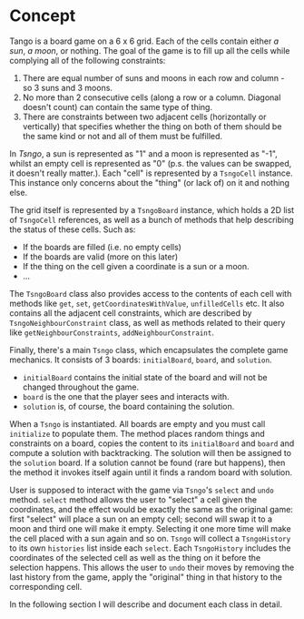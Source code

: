 # Concept

Tango is a board game on a 6 x 6 grid. Each of the cells contain either _a sun_, _a moon_, or nothing. The goal of the game is to fill up all the cells while complying all of the following constraints:

1.  There are equal number of suns and moons in each row and column - so 3 suns and 3 moons.
2.  No more than 2 consecutive cells (along a row or a column. Diagonal doesn't count) can contain the same type of thing.
3.  There are constraints between two adjacent cells (horizontally or vertically) that specifies whether the thing on both of them should be the same kind or not and all of them must be fulfilled.

In _Tsngo_, a sun is represented as "1" and a moon is represented as "-1", whilst an empty cell is represented as "0" (p.s. the values can be swapped, it doesn't really matter.). Each "cell" is represented by a `TsngoCell` instance. This instance only concerns about the "thing" (or lack of) on it and nothing else.

The grid itself is represented by a `TsngoBoard` instance, which holds a 2D list of `TsngoCell` references, as well as a bunch of methods that help describing the status of these cells. Such as:

- If the boards are filled (i.e. no empty cells)
- If the boards are valid (more on this later)
- If the thing on the cell given a coordinate is a sun or a moon.
- ...

The `TsngoBoard` class also provides access to the contents of each cell with methods like `get`, `set`, `getCoordinatesWithValue`, `unfilledCells` etc. It also contains all the adjacent cell constraints, which are described by `TsngoNeighbourConstraint` class, as well as methods related to their query like `getNeighbourConstraints`, `addNeighbourConstraint`.

Finally, there's a main `Tsngo` class, which encapsulates the complete game mechanics. It consists of 3 boards: `initialBoard`, `board`, and `solution`.

- `initialBoard` contains the initial state of the board and will not be changed throughout the game.
- `board` is the one that the player sees and interacts with.
- `solution` is, of course, the board containing the solution.

When a `Tsngo` is instantiated. All boards are empty and you must call `initialize` to populate them. The method places random things and constraints on a board, copies the content to its `initialBoard` and `board` and compute a solution with backtracking. The solution will then be assigned to the `solution` board. If a solution cannot be found (rare but happens), then the method it invokes itself again until it finds a random board with solution.

User is supposed to interact with the game via `Tsngo`'s `select` and `undo` method. `select` method allows the user to "select" a cell given the coordinates, and the effect would be exactly the same as the original game: first "select" will place a sun on an empty cell; second will swap it to a moon and third one will make it empty. Selecting it one more time will make the cell placed with a sun again and so on. `Tsngo` will collect a `TsngoHistory` to its own `histories` list inside each `select`. Each `TsngoHistory` includes the coordinates of the selected cell as well as the thing on it before the selection happens. This allows the user to `undo` their moves by removing the last history from the game, apply the "original" thing in that history to the corresponding cell.

In the following section I will describe and document each class in detail.
